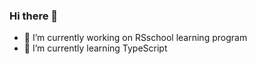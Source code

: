 ### Hi there 👋

- 🔭 I’m currently working on RSschool learning program
- 🌱 I’m currently learning TypeScript

